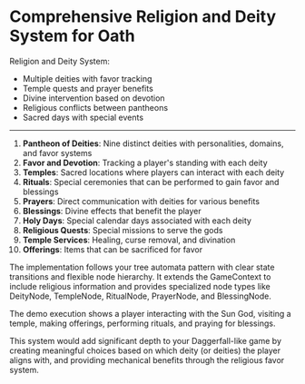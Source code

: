 # Comprehensive Religion and Deity System for Oath

Religion and Deity System:
- Multiple deities with favor tracking
- Temple quests and prayer benefits
- Divine intervention based on devotion
- Religious conflicts between pantheons
- Sacred days with special events

---

1. **Pantheon of Deities**: Nine distinct deities with personalities, domains, and favor systems
2. **Favor and Devotion**: Tracking a player's standing with each deity
3. **Temples**: Sacred locations where players can interact with each deity
4. **Rituals**: Special ceremonies that can be performed to gain favor and blessings
5. **Prayers**: Direct communication with deities for various benefits
6. **Blessings**: Divine effects that benefit the player
7. **Holy Days**: Special calendar days associated with each deity
8. **Religious Quests**: Special missions to serve the gods
9. **Temple Services**: Healing, curse removal, and divination
10. **Offerings**: Items that can be sacrificed for favor

The implementation follows your tree automata pattern with clear state transitions and flexible node hierarchy. It extends the GameContext to include religious information and provides specialized node types like DeityNode, TempleNode, RitualNode, PrayerNode, and BlessingNode.

The demo execution shows a player interacting with the Sun God, visiting a temple, making offerings, performing rituals, and praying for blessings.

This system would add significant depth to your Daggerfall-like game by creating meaningful choices based on which deity (or deities) the player aligns with, and providing mechanical benefits through the religious favor system.